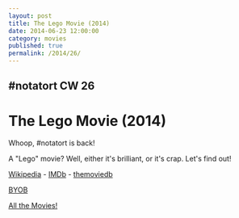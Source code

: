 ```yaml
---
layout: post
title: The Lego Movie (2014)
date: 2014-06-23 12:00:00
category: movies
published: true
permalink: /2014/26/
---
```


## \#notatort CW 26
# The Lego Movie \(2014\)

Whoop, \#notatort is back!

A "Lego" movie? Well, either it's brilliant, or it's crap. Let's find out!

[Wikipedia](http://en.wikipedia.org/wiki/The_lego_movie) - [IMDb](http://www.imdb.com/title/tt1490017/?ref_=fn_al_tt_1) - [themoviedb](http://www.themoviedb.org/movie/137106-the-lego-movie)

<a href="http://en.wikipedia.org/wiki/BYOB_(beverage)">BYOB</a>

[All the Movies!](http://notatort.com/allthemovies/)

<!--include jquery & backstretch-->

<script type="text/javascript" src="https://ajax.googleapis.com/ajax/libs/jquery/1.7.2/jquery.min.js"></script>

<script type="text/javascript" src="http://notatort.com/jquery.backstretch.min.js"></script>

<script type="text/javascript">

$(function(){

     $(window).resize(function(){
     
         if($(this).width() >= 767){
         
             $.backstretch("http://notatort.com/bg1426.jpg", {speed: 150});
             
         }
         
      })
      
      .resize();//trigger resize on page load
      
});

</script>